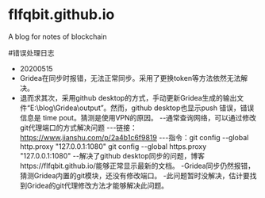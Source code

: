 # flfqbit.github.io
A blog for notes of blockchain

#错误处理日志
- 20200515
- Gridea在同步时报错，无法正常同步。采用了更换token等方法依然无法解决。
- 退而求其次，采用github desktop的方式，手动更新Gridea生成的输出文件“E:\blog\Gridea\output”。然而，github desktop也显示push 错误，错误信息是
time pout。猜测是使用VPN的原因。
--通常查询网络，可以通过修改git代理端口的方式解决问题
---链接：https://www.jianshu.com/p/2a4b1c6f9819
---指令：git config --global http.proxy "127.0.0.1:1080"
        git config --global https.proxy "127.0.0.1:1080"
--解决了github desktop同步的问题，博客https://flfqbit.github.io/能够正常显示最新的文档。
-Gridea同步仍然报错，猜测Gridea内置的git模块，还没有修改端口。
-此问题暂时没解决，估计要找到Gridea的git代理修改方法才能够解决此问题。
